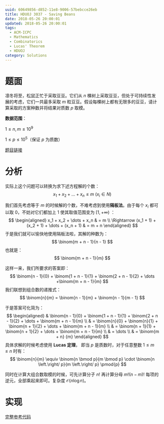 ```yaml
---
uuid: 60649856-d852-11e8-9006-57bebcce26eb
title: HDUOJ 3037 - Saving Beans
date: 2018-05-26 20:00:01
updated: 2018-05-26 20:00:01
tags: 
  - ACM-ICPC
  - Mathematics
  - Combinatorics
  - Lucas' Theorem
  - HDUOJ
category: Solutions
---
```


# 题面

凛冬将至，松鼠正忙于采取豆豆。它们从 $n$ 棵树上采取豆豆，但处于可持续性发展的考虑，它们一共最多采取 $m$ 粒豆豆。假设每棵树上都有无限多的豆豆，请计算采取的方案种数并将结果对质数 $p$ 取模。

**数据范围**：

$1 \le n, m \le 10^9$

$1 \le p \le 10^5$（保证 $p$ 为质数）

[题目链接](http://acm.hdu.edu.cn/showproblem.php?pid=3037)

# 分析

实际上这个问题可以转换为求下述方程解的个数：
$$
x_1 + x_2 + \dots + x_n \leq m \ (x_i \in N)
$$

我们首先考虑等于 $m$ 的时候解的个数，不难考虑到使用**隔板法**。由于每个 $x_i$ 都可以取 $0$，不妨对它们都加上 $1$ 使其取值范围变为 $[1, +\infty)$ ：
$$
\begin{aligned}
x_1 + x_2 + \dots + x_n & = m \\
\Rightarrow (x_1 + 1) + (x_2 + 1) + \dots + (x_n + 1) & = m + n
\end{aligned}
$$
于是我们就可以愉快地使用隔板法啦，其解的种数为：
$$
\binom{m + n - 1}{n - 1}
$$
也就是：
$$
\binom{m + n - 1}{m}
$$

这样一来，我们所要求的答案即：
$$
\binom{n - 1}{0} + \binom{1 + n - 1}{1} + \binom{2 + n - 1}{2} + \dots +\binom{m + n - 1}{m}
$$
我们联想到组合数的递推式：
$$
\binom{n}{m} = \binom{n - 1}{m} + \binom{n - 1}{m - 1}
$$

于是答案可化简为：
$$
\begin{aligned}
& \binom{n - 1}{0} + \binom{1 + n - 1}{1} + \binom{2 + n - 1}{2} + \dots + \binom{m + n - 1}{m}  \\
& = \binom{n}{0} + \binom{n}{1} + \binom{n + 1}{2} + \dots + \binom{m + n - 1}{m} \\
& = \binom{n + 1}{1} + \binom{n + 1}{2} + \dots + \binom{m + n - 1}{m} \\
& = \dots \\
& = \binom{m + n} {m}
\end{aligned}
$$
具体求解的时候考虑使用 **Lucas 定理**， 即当 $p$ 是质数时，对于任意整数 $1 \le m \le n$ 时有：
$$
\binom{n}{m} \equiv \binom{n \bmod p}{m \bmod p} \cdot \binom{n \left.\right/ p}{m \left.\right/ p} \pmod{p}
$$

同时在计算大组合数取模的时候，可先计算分子 $n!$ 再计算分母 $m!(n - m)!$ 每项的逆元，全部乘起来即可。复杂度 $\mathcal{O}(n\log{n})$。

# 实现

[完整参考代码](https://github.com/codgician/ACM-ICPC/blob/master/HDUOJ/3037/combinatorics_lucas.cpp)

